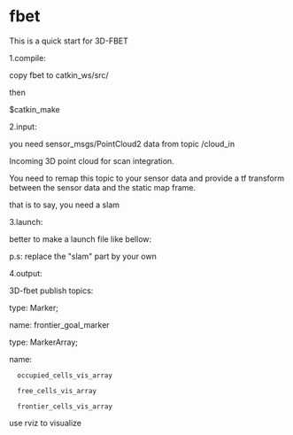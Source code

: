 # fbet
This is a quick start for 3D-FBET

1.compile:

copy fbet to catkin_ws/src/

then 

$catkin_make

2.input:

you need sensor_msgs/PointCloud2 data from topic /cloud_in

Incoming 3D point cloud for scan integration. 

You need to remap this topic to your sensor data and provide a tf transform between the sensor data and the static map frame.

that is to say, you need a slam

3.launch:

better to make a launch file like bellow:

<launch>

  <master auto="start"/>
  
  <include file="$(find openni2_launch)/launch/openni2.launch"/>
  
  <include file="$(find slam)/launch/slam.launch" > 
  
  </include>

  <node name="fbet_node" pkg="fbet" type="fbet_node">
  
  <remap from="/cloud_in"       to="/voxel_cloud"/>
    
  <param name="resolution" type="double" value="0.25"/>
    
  </node>

</launch>

p.s: replace the "slam" part by your own

4.output:

3D-fbet publish topics:

type: Marker;

name: frontier_goal_marker

type: MarkerArray;

name: 

      occupied_cells_vis_array

      free_cells_vis_array
      
      frontier_cells_vis_array

use rviz to visualize
